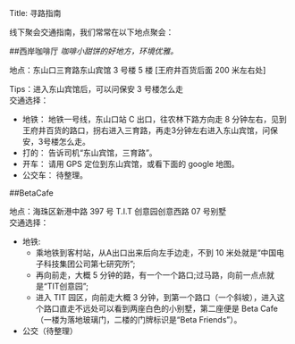 Title: 寻路指南

线下聚会交通指南，我们常常在以下地点聚会：

##西岸咖啡厅
*咖啡小甜饼的好地方，环境优雅。*  

地点：东山口三育路东山宾馆 3 号楼 5 楼 [王府井百货后面 200 米左右处]  

Tips：进入东山宾馆后，可以问保安 3 号楼怎么走  
交通选择：  
- 地铁： 地铁一号线，东山口站 C 出口，往农林下路方向走 8 分钟左右，见到王府井百货的路口，拐右进入三育路，再走3分钟左右进入东山宾馆，问保安，3号楼怎么走。
- 打的： 告诉司机“东山宾馆，三育路”。
- 开车： 请用 GPS 定位到东山宾馆，或看下面的 google 地图。
- 公交车： 待整理。


##BetaCafe

地点：海珠区新港中路 397 号 T.I.T 创意园创意西路 07 号别墅  
交通选择：
- 地铁:
  - 乘地铁到客村站，从A出口出来后向左手边走，不到 10 米处就是“中国电子科技集团公司第七研究所”;
  - 再向前走，大概 5 分钟的路，有一个一个路口;过马路，向前一点点就是“TIT创意园”;
  - 进入 TIT 园区，向前走大概 3 分钟，到第一个路口（一个斜坡），进入这个路口直走不远处可以看到两座白色的小别墅，第二座便是 Beta Cafe（一楼为落地玻璃门，二楼的门牌标识是“Beta Friends”）。
- 公交（待整理）



